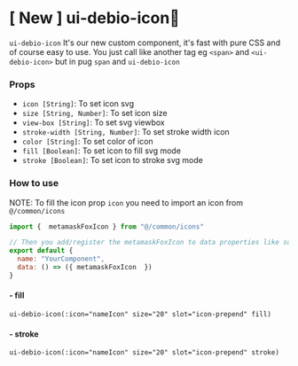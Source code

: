 # [ New ] ui-debio-icon:tada:
`ui-debio-icon` It's our new custom component, it's fast with pure CSS and of course easy to use. You just call like another tag
eg `<span>` and `<ui-debio-icon>` but in pug `span` and `ui-debio-icon`

### Props
- `icon [String]`: To set icon svg
- `size [String, Number]`: To set icon size
- `view-box [String]`: To set svg viewbox
- `stroke-width [String, Number]`:  To set stroke width icon
- `color [String]`: To set color of icon
- `fill [Boolean]`: To set icon to fill svg mode
- `stroke [Boolean]`:  To set icon to stroke svg mode

### How to use

NOTE: To fill the icon prop `icon` you need to import an icon from `@/common/icons`

```js
import {  metamaskFoxIcon } from "@/common/icons"

// Then you add/register the metamaskFoxIcon to data properties like so
export default {
  name: "YourComponent",
  data: () => ({ metamaskFoxIcon  })
}
```


#### - fill
```pug
ui-debio-icon(:icon="nameIcon" size="20" slot="icon-prepend" fill)
```

#### - stroke
```pug
ui-debio-icon(:icon="nameIcon" size="20" slot="icon-prepend" stroke)
```